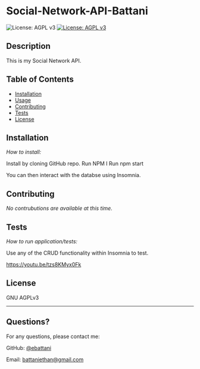 # Social-Network-API-Battani


  ![License: AGPL v3](https://www.gnu.org/licenses/agpl-3.0)
  [![License: AGPL v3](https://img.shields.io/badge/License-AGPL_v3-blue.svg)](https://www.gnu.org/licenses/agpl-3.0)

    
  ## Description 

  This is my Social Network API.

  ## Table of Contents
  * [Installation](#installation)
  * [Usage](#usage)
  * [Contributing](#contributing)
  * [Tests](#tests)
  * [License](#license)
    
  ## Installation
    
  *How to install:*
    
  Install by cloning GitHub repo. 
  Run NPM I
  Run npm start
  
  You can then interact with the databse using Insomnia.
  
  ## Contributing
    
  *No contrubutions are available at this time.*

  ## Tests
    
  *How to run application/tests:*
    
  Use any of the CRUD functionality within Insomnia to test.
    
https://youtu.be/tzs8KMyx0Fk


  ## License
    
  GNU AGPLv3
  
  ---
    
  ## Questions?
  For any questions, please contact me:
   
  GitHub: [@ebattani](https://api.github.com/users/ebattani)

  Email: battaniethan@gmail.com

  
